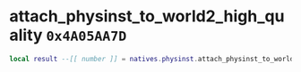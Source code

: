 # attach_physinst_to_world2_high_quality `0x4A05AA7D`

```lua
local result --[[ number ]] = natives.physinst.attach_physinst_to_world2_high_quality(_unk0 --[[ number ]], _unk1 --[[ number ]], _unk2 --[[ number ]], _unk3 --[[ number ]], _unk4 --[[ number ]])
```